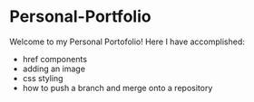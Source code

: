 # Personal-Portfolio

Welcome to my Personal Portofolio! Here I have accomplished:
- href components
- adding an image
- css styling
- how to push a branch and merge onto a repository
